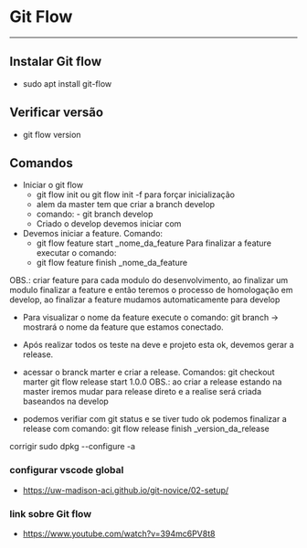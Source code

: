 # Git Flow
---

## Instalar Git flow
- sudo apt install git-flow

## Verificar versão
- git flow version

## Comandos
- Iniciar o git flow
  - git flow init ou git flow init -f para forçar inicialização
  - alem da master tem que criar a branch develop
  - comando:
        - git branch develop
  - Criado o develop devemos iniciar com
- Devemos iniciar a feature.
Comando:
  - git flow feature start _nome_da_feature
Para finalizar a feature executar o comando:
  - git flow feature finish _nome_da_feature

OBS.: criar feature para cada modulo do desenvolvimento, ao finalizar um modulo finalizar a feature e então teremos o processo de homologação em develop, ao finalizar a feature mudamos automaticamente para develop

- Para visualizar o nome da feature execute o comando:
git branch -> mostrará o nome da feature que estamos conectado.

- Após realizar todos os teste na deve e projeto esta ok, devemos gerar a release.
- acessar o branck marter e criar a release.
Comandos:
git checkout marter
git flow release start 1.0.0
OBS.: ao criar a release estando na master iremos mudar para release direto e a realise será criada baseandos na develop

- podemos verifiar com git status e se tiver tudo ok podemos finalizar a release com comando:
git flow release finish _version_da_release

corrigir 
sudo dpkg --configure -a


### configurar vscode global
- https://uw-madison-aci.github.io/git-novice/02-setup/

### link sobre Git flow
- https://www.youtube.com/watch?v=394mc6PV8t8
  